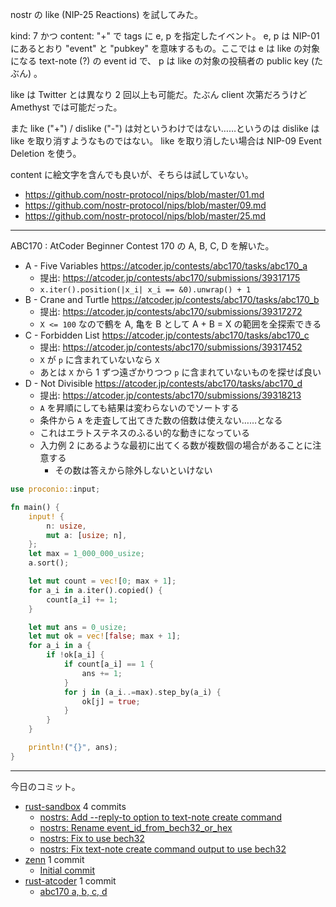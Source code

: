 nostr の like (NIP-25 Reactions) を試してみた。

kind: 7 かつ content: "+" で tags に e, p を指定したイベント。 e, p は NIP-01 にあるとおり "event" と "pubkey" を意味するもの。ここでは e は like の対象になる text-note (?) の event id で、 p は like の対象の投稿者の public key (たぶん) 。

like は Twitter とは異なり 2 回以上も可能だ。たぶん client 次第だろうけど Amethyst では可能だった。

また like ("+") / dislike ("-") は対というわけではない……というのは dislike は like を取り消すようなものではない。 like を取り消したい場合は NIP-09 Event Deletion を使う。

content に絵文字を含んでも良いが、そちらは試していない。

- <https://github.com/nostr-protocol/nips/blob/master/01.md>
- <https://github.com/nostr-protocol/nips/blob/master/09.md>
- <https://github.com/nostr-protocol/nips/blob/master/25.md>

---

ABC170 : AtCoder Beginner Contest 170 の A, B, C, D を解いた。

- A - Five Variables
  <https://atcoder.jp/contests/abc170/tasks/abc170_a>
  - 提出: <https://atcoder.jp/contests/abc170/submissions/39317175>
  - `x.iter().position(|x_i| x_i == &0).unwrap() + 1`
- B - Crane and Turtle
  <https://atcoder.jp/contests/abc170/tasks/abc170_b>
  - 提出: <https://atcoder.jp/contests/abc170/submissions/39317272>
  - `X <= 100` なので鶴を A, 亀を B として A + B = X の範囲を全探索できる
- C - Forbidden List
  <https://atcoder.jp/contests/abc170/tasks/abc170_c>
  - 提出: <https://atcoder.jp/contests/abc170/submissions/39317452>
  - `X` が `p` に含まれていないなら `X`
  - あとは `X` から 1 ずつ遠ざかりつつ `p` に含まれていないものを探せば良い
- D - Not Divisible
  <https://atcoder.jp/contests/abc170/tasks/abc170_d>
  - 提出: <https://atcoder.jp/contests/abc170/submissions/39318213>
  - `A` を昇順にしても結果は変わらないのでソートする
  - 条件から `A` を走査して出てきた数の倍数は使えない……となる
  - これはエラトステネスのふるい的な動きになっている
  - 入力例 2 にあるような最初に出てくる数が複数個の場合があることに注意する
    - その数は答えから除外しないといけない

```rust
use proconio::input;

fn main() {
    input! {
        n: usize,
        mut a: [usize; n],
    };
    let max = 1_000_000_usize;
    a.sort();

    let mut count = vec![0; max + 1];
    for a_i in a.iter().copied() {
        count[a_i] += 1;
    }

    let mut ans = 0_usize;
    let mut ok = vec![false; max + 1];
    for a_i in a {
        if !ok[a_i] {
            if count[a_i] == 1 {
                ans += 1;
            }
            for j in (a_i..=max).step_by(a_i) {
                ok[j] = true;
            }
        }
    }

    println!("{}", ans);
}
```

---

今日のコミット。

- [rust-sandbox](https://github.com/bouzuya/rust-sandbox) 4 commits
  - [nostrs: Add --reply-to option to text-note create command](https://github.com/bouzuya/rust-sandbox/commit/872406ef8442ffe6e59e9499e56d003a44f42c73)
  - [nostrs: Rename event_id_from_bech32_or_hex](https://github.com/bouzuya/rust-sandbox/commit/48c57ce5c43c5ec9f77941d04985db4ec610ab11)
  - [nostrs: Fix to use bech32](https://github.com/bouzuya/rust-sandbox/commit/ef9dadcaad6fa51c6aeeb8b487aac92c49c4b772)
  - [nostrs: Fix text-note create command output to use bech32](https://github.com/bouzuya/rust-sandbox/commit/fd29b0e6a951d6d23afd3bb434452ae75b46bbdd)
- [zenn](https://github.com/bouzuya/zenn) 1 commit
  - [Initial commit](https://github.com/bouzuya/zenn/commit/91c56c3e548d8c624a83e7ab696c3de561fa8d47)
- [rust-atcoder](https://github.com/bouzuya/rust-atcoder) 1 commit
  - [abc170 a, b, c, d](https://github.com/bouzuya/rust-atcoder/commit/0dff9bdf38d1461c5f774c31b25b706abb44d4c9)
